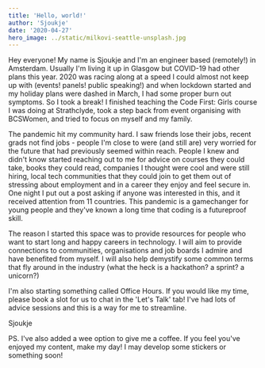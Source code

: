 ```yaml
---
title: 'Hello, world!'
author: 'Sjoukje'
date: '2020-04-27'
hero_image: ../static/milkovi-seattle-unsplash.jpg
---
```


Hey everyone! My name is Sjoukje and I'm an engineer based (remotely!) in Amsterdam. Usually I'm living it up in Glasgow but COVID-19 had other plans this year. 2020 was racing along at a speed I could almost not keep up with (events! panels! public speaking!) and when lockdown started and my holiday plans were dashed in March, I had some proper burn out symptoms. So I took a break! I finished teaching the Code First: Girls course I was doing at Strathclyde, took a step back from event organising with BCSWomen, and tried to focus on myself and my family. 

The pandemic hit my community hard. I saw friends lose their jobs, recent grads not find jobs - people I'm close to were (and still are) very worried for the future that had previously seemed within reach. People I knew and didn't know started reaching out to me for advice on courses they could take, books they could read, companies I thought were cool and were still hiring, local tech communities that they could join to get them out of stressing about employment and in a career they enjoy and feel secure in. One night I put out a post asking if anyone was interested in this, and it received attention from 11 countries. This pandemic is a gamechanger for young people and they've known a long time that coding is a futureproof skill.

The reason I started this space was to provide resources for people who want to start long and happy careers in technology. I will aim to provide connections to communities, organisations and job boards I admire and have benefited from myself. I will also help demystify some common terms that fly around in the industry (what the heck is a hackathon? a sprint? a unicorn?)

I'm also starting something called Office Hours. If you would like my time, please book a slot for us to chat in the 'Let's Talk' tab! I've had lots of advice sessions and this is a way for me to streamline. 

Sjoukje

PS. I've also added a wee option to give me a coffee. If you feel you've enjoyed my content, make my day! I may develop some stickers or something soon!